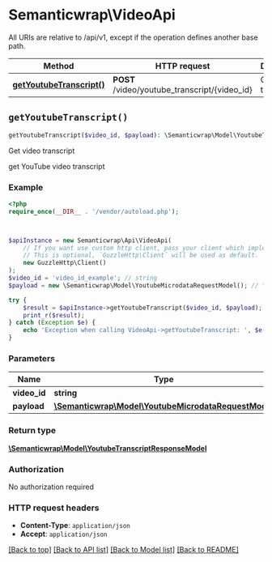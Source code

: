 # Semanticwrap\VideoApi

All URIs are relative to /api/v1, except if the operation defines another base path.

| Method | HTTP request | Description |
| ------------- | ------------- | ------------- |
| [**getYoutubeTranscript()**](VideoApi.md#getYoutubeTranscript) | **POST** /video/youtube_transcript/{video_id} | Get video transcript |


## `getYoutubeTranscript()`

```php
getYoutubeTranscript($video_id, $payload): \Semanticwrap\Model\YoutubeTranscriptResponseModel
```

Get video transcript

get YouTube video transcript

### Example

```php
<?php
require_once(__DIR__ . '/vendor/autoload.php');



$apiInstance = new Semanticwrap\Api\VideoApi(
    // If you want use custom http client, pass your client which implements `GuzzleHttp\ClientInterface`.
    // This is optional, `GuzzleHttp\Client` will be used as default.
    new GuzzleHttp\Client()
);
$video_id = 'video_id_example'; // string
$payload = new \Semanticwrap\Model\YoutubeMicrodataRequestModel(); // \Semanticwrap\Model\YoutubeMicrodataRequestModel

try {
    $result = $apiInstance->getYoutubeTranscript($video_id, $payload);
    print_r($result);
} catch (Exception $e) {
    echo 'Exception when calling VideoApi->getYoutubeTranscript: ', $e->getMessage(), PHP_EOL;
}
```

### Parameters

| Name | Type | Description  | Notes |
| ------------- | ------------- | ------------- | ------------- |
| **video_id** | **string**|  | |
| **payload** | [**\Semanticwrap\Model\YoutubeMicrodataRequestModel**](../Model/YoutubeMicrodataRequestModel.md)|  | |

### Return type

[**\Semanticwrap\Model\YoutubeTranscriptResponseModel**](../Model/YoutubeTranscriptResponseModel.md)

### Authorization

No authorization required

### HTTP request headers

- **Content-Type**: `application/json`
- **Accept**: `application/json`

[[Back to top]](#) [[Back to API list]](../../README.md#endpoints)
[[Back to Model list]](../../README.md#models)
[[Back to README]](../../README.md)
